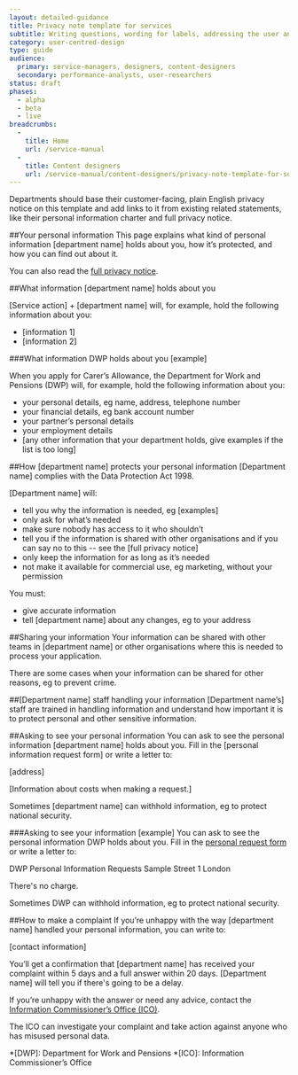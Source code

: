 ```yaml
---
layout: detailed-guidance
title: Privacy note template for services
subtitle: Writing questions, wording for labels, addressing the user and more
category: user-centred-design
type: guide
audience:
  primary: service-managers, designers, content-designers
  secondary: performance-analysts, user-researchers
status: draft
phases:
  - alpha
  - beta
  - live
breadcrumbs:
  -
    title: Home
    url: /service-manual
  -
    title: Content designers
    url: /service-manual/content-designers/privacy-note-template-for-services
---
```

Departments should base their customer-facing, plain English privacy notice on this template and add links to it from existing related statements, like their personal information charter and full privacy notice.

##Your personal information
This page explains what kind of personal information [department name] holds about you, how it’s protected, and how you can find out about it. 

You can also read the [full privacy notice](#link-to-privacy-notice).

##What information [department name] holds about you

[Service action] + [department name] will, for example, hold the following information about you:

- [information 1]
- [information 2]


###What information DWP holds about you [example]

When you apply for Carer’s Allowance, the Department for Work and Pensions (DWP) will, for example, hold the following information about you:

- your personal details, eg name, address, telephone number
- your financial details, eg bank account number
- your partner’s personal details
- your employment details
- [any other information that your department holds, give examples if the list is too long] 

##How [department name] protects your personal information
[Department name] complies with the Data Protection Act 1998. 

[Department name] will: 

- tell you why the information is needed, eg [examples]
- only ask for what’s needed 
- make sure nobody has access to it who shouldn’t
- tell you if the information is shared with other organisations and if you can say no to this -- see the [full privacy notice]
- only keep the information for as long as it’s needed
- not make it available for commercial use, eg marketing, without your permission

You must:

- give accurate information
- tell [department name] about any changes, eg to your address

##Sharing your information
Your information can be shared with other teams in [department name] or other organisations where this is needed to process your application.

There are some cases when your information can be shared for other reasons, eg to prevent crime. 

##[Department name] staff handling your information
[Department name’s] staff are trained in handling information and understand how important it is to protect personal and other sensitive information. 

##Asking to see your personal information
You can ask to see the personal information [department name] holds about you. Fill in the [personal information request form] or write a letter to:

[address]

[Information about costs when making a request.]

Sometimes [department name] can withhold information, eg to protect national security. 

###Asking to see your information [example]
You can ask to see the personal information DWP holds about you. Fill in the [personal request form](/government/publications/dwp-request-for-personal-information) or write a letter to:

DWP Personal Information Requests
Sample Street 1
London  

There's no charge. 

Sometimes DWP can withhold information, eg to protect national security. 

##How to make a complaint
If you’re unhappy with the way [department name] handled your personal information, you can write to:

[contact information]

You’ll get a confirmation that [department name] has received your complaint within 5 days and a full answer within 20 days. [Department name] will tell you if there's going to be a delay. 

If you’re unhappy with the answer or need any advice, contact the [Information Commissioner’s Office (ICO)](http://ico.org.uk/concerns/getting).

The ICO can investigate your complaint and take action against anyone who has misused personal data.


*[DWP]: Department for Work and Pensions
*[ICO]: Information Commissioner’s Office
